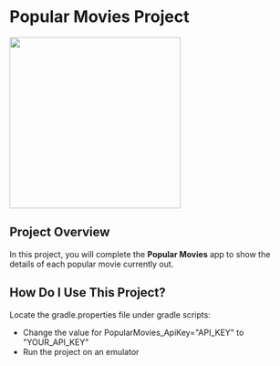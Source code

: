 # Popular Movies Project

<img src="https://github.com/PistolPete21/PopularMovies-Udacity-master/blob/master/app/src/main/res/demo/AnimatedGIFsource.gif" width="300">

## Project Overview
In this project, you will complete the **Popular Movies** app to
show the details of each popular movie currently out.

## How Do I Use This Project?
Locate the gradle.properties file under gradle scripts:
- Change the value for PopularMovies_ApiKey="API_KEY" to "YOUR_API_KEY"
- Run the project on an emulator

